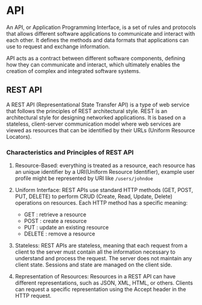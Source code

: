 # API

An API, or Application Programming Interface, is a set of rules and protocols that allows different software applications to communicate and interact with each other. It defines the methods and data formats that applications can use to request and exchange information.

API acts as a contract between different software components, defining how they can communicate and interact, which ultimately enables the creation of complex and integrated software systems.

## REST API

A REST API (Representational State Transfer API) is a type of web service that follows the principles of REST architectural style. REST is an architectural style for designing networked applications. It is based on a stateless, client-server communication model where web services are viewed as resources that can be identified by their URLs (Uniform Resource Locators).

### Characteristics and Principles of REST API

1. Resource-Based: everything is treated as a resource, each resource has an unique identifier by a URI(Uniform Resource Identifier), example user profile might be represented by URI like `/users/johndoe`

2. Uniform Interface: REST APIs use standard HTTP methods (GET, POST, PUT, DELETE) to perform CRUD (Create, Read, Update, Delete) operations on resources. Each HTTP method has a specific meaning:
    * GET : retrieve a resource
    * POST : create a resource
    * PUT : update an existing resource
    * DELETE : remove a resource

3. Stateless:  REST APIs are stateless, meaning that each request from a client to the server must contain all the information necessary to understand and process the request. The server does not maintain any client state. Sessions and state are managed on the client side.

4. Representation of Resources: Resources in a REST API can have different representations, such as JSON, XML, HTML, or others. Clients can request a specific representation using the Accept header in the HTTP request.
